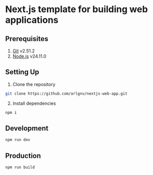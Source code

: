# Next.js template for building web applications

## Prerequisites

1. [Git](https://git-scm.com) v2.51.2
2. [Node.js](https://nodejs.org/en) v24.11.0

## Setting Up

1. Clone the repository

```bash
git clone https://github.com/arlgnv/nextjs-web-app.git
```

2. Install dependencies

```bash
npm i
```

## Development

```bash
npm run dev
```

## Production

```bash
npm run build
```
